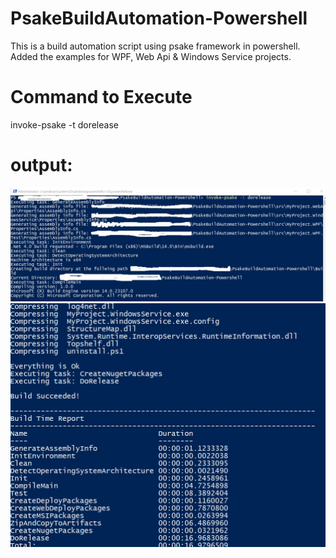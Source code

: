 # PsakeBuildAutomation-Powershell
This is a build automation script using psake framework in powershell. Added the examples for WPF, Web Api & Windows Service projects.

# Command to Execute
invoke-psake -t dorelease

# output:
![alt text](https://github.com/nrawat207/PsakeBuildAutomation-Powershell/blob/master/docs/Build%20Output1.jpg)
![alt text](https://github.com/nrawat207/PsakeBuildAutomation-Powershell/blob/master/docs/Build%20Output2.jpg)
